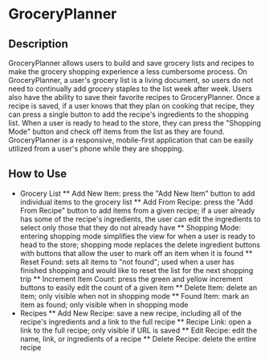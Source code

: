 # GroceryPlanner
## Description
GroceryPlanner allows users to build and save grocery lists and recipes to make the grocery shopping experience a less cumbersome process. On GroceryPlanner, a user's grocery list is a living document, so users do not need to continually add grocery staples to the list week after week. Users also have the ability to save their favorite recipes to GroceryPlanner. Once a recipe is saved, if a user knows that they plan on cooking that recipe, they can press a single button to add the recipe's ingredients to the shopping list. When a user is ready to head to the store, they can press the "Shopping Mode" button and check off items from the list as they are found. GroceryPlanner is a responsive, mobile-first application that can be easily utilized from a user's phone while they are shopping.
## How to Use
* Grocery List
    ** Add New Item: press the "Add New Item" button to add individual items to the grocery list
    ** Add From Recipe: press the "Add From Recipe" button to add items from a given recipe; if a user already has some of the recipe's ingredients, the user can edit the ingredients to select only those that they do not already have
    ** Shopping Mode: entering shopping mode simplifies the view for when a user is ready to head to the store; shopping mode replaces the delete ingredient buttons with buttons that allow the user to mark off an item when it is found
    ** Reset Found: sets all items to "not found"; used when a user has finished shopping and would like to reset the list for the next shopping trip
    ** Increment Item Count: press the green and yellow increment buttons to easily edit the count of a given item
    ** Delete Item: delete an item; only visible when not in shopping mode
    ** Found Item: mark an item as found; only visible when in shopping mode
* Recipes 
    ** Add New Recipe: save a new recipe, including all of the recipe's ingredients and a link to the full recipe
    ** Recipe Link: open a link to the full recipe; only visible if URL is saved
    ** Edit Recipe: edit the name, link, or ingredients of a recipe
    ** Delete Recipe: delete the entire recipe